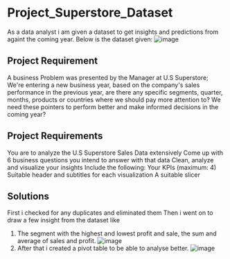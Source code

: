 # Project_Superstore_Dataset
As a data analyst i am given a dataset to get insights and predictions from againt the coming year.
Below is the dataset given:
![image](https://github.com/Omablu/Project_Superstore_Dataset/assets/119351114/9a912500-ecf1-4518-b4e6-e10c2328c9ec)
## Project Requirement ##
A business Problem was presented by the Manager at U.S Superstore;
We're entering a new business year, based on the company's sales performance in the previous year, are there any specific 
segments, quarter, months, products or countries where we should pay more attention to? We need these pointers to 
perform better and make informed decisions in the coming year?
## Project Requirements
You are to analyze the U.S Superstore Sales Data extensively
Come up with 6 business questions you intend to answer with that data
Clean, analyze and visualize your insights 
Include the following:
Your KPIs (maximum: 4)
Suitable header and subtitles for each visualization
A suitable slicer
## Solutions
First i checked for any duplicates and eliminated them
Then i went on to draw a few insight from the dataset like
1. The segment with the highest and lowest profit and sale, the sum and average of sales and profit.
   ![image](https://github.com/Omablu/Project_Superstore_Dataset/assets/119351114/4257f746-9b7c-4e65-babf-ad02788f8885)
2. After that i created a pivot table to be able to analyse better.
   ![image](https://github.com/Omablu/Project_Superstore_Dataset/assets/119351114/4dff4064-302a-41e8-8522-1415c124919d)
